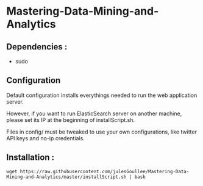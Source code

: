 # Mastering-Data-Mining-and-Analytics

## Dependencies : 
- sudo

## Configuration
Default configuration installs everythings needed to run the web application server.

However, if you want to run ElasticSearch server on another machine, please set its IP at the beginning of installScript.sh.

Files in config/ must be tweaked to use your own configurations, like twitter API keys and no-ip credentials.
## Installation :

```
wget https://raw.githubusercontent.com/julesGoullee/Mastering-Data-Mining-and-Analytics/master/installScript.sh | bash
```
